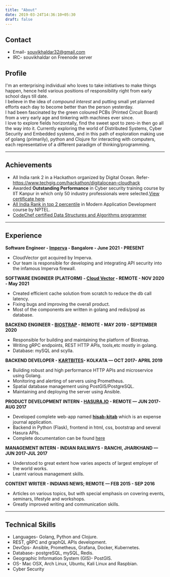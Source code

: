 ```yaml
---
title: "About"
date: 2019-03-24T14:36:10+05:30
draft: false
---
```


## Contact  
* Email- souvikhaldar32@gmail.com 
* IRC- souvikhaldar on Freenode server  

## Profile
I'm an enterprising individual who loves to take initiatives to make things happen, hence held various positions of responsibility right from early school days till date.  
I believe in the idea of *compound interest* and putting small yet planned efforts each day to become better than the person yesterday.  
I had been fascinated by the green coloured PCBs (Printed Circuit Board) from a very early age and tinkering with machines ever since.  
I love to explore fields horizontally, find the sweet spot to zero-in then go all the way into it. Currently exploring the world of Distributed Systems, Cyber Security and Embedded systems, and in this path of exploration making use of golang (primarily), python and Clojure for interacting with computers, each representative of a different paradigm of thinking/programming.   

---  
## Achievements   
* All India rank 2 in a Hackathon organized by Digital Ocean. Refer- https://www.techgig.com/hackathon/digitalocean-cloudhack
* Awarded **Outstanding Performance** in Cyber security training course by IIT Kanpur in which only 50 industry professionals were selected.[View certificate here](https://drive.google.com/file/d/1VISqw0auyNTxz9djJPE-VYwMBfNIwhtg/view?usp=sharing)
*  [All India Rank in top 2 percentile](https://drive.google.com/file/d/0B8ez0XXq-2ITWDhDRWhUX0I1OTg/view?usp=sharing) in Modern Application Development course by NPTEL.    
*  [CodeChef certified Data Structures and Algorithms programmer](https://drive.google.com/open?id=1BxSSaGt7PjelIUJac_BpMMSpEgvGWftu)  

---

## Experience

**Software Engineer - [Imperva](https://www.imperva.com/) - Bangalore - June 2021 - PRESENT**  
*  CloudVector got acquired by Imperva.  
*  Our team is responsible for developing and integrating API security into the infamous Imperva firewall.

**SOFTWARE ENGINEER (PLATFORM) - [Cloud Vector](https://www.cloudvector.com/) - REMOTE - NOV 2020 - May 2021**   

*  Created efficient cache solution from scratch to reduce the db call latency.  
*  Fixing bugs and improving the overall product.  
*  Most of the components are written in golang and redis/psql as database.  

**BACKEND ENGINEER - [BIOSTRAP](https://biostrap.com/) - REMOTE - MAY 2019 - SEPTEMBER 2020**

*  Responsible for building and maintaining the platform of Biostrap.
*  Writing gRPC endpoints, REST HTTP APIs, tools,etc mostly in golang.  
*  Database: mySQL and scylla.


**BACKEND DEVELOPER - [KARTBITES](https://www.kartbites.com/)- KOLKATA — OCT 2017- APRIL 2019**

*  Building robust and high performance HTTP APIs and microservice using Golang.
*  Monitoring and alerting of servers using Prometheus.  
*  Spatial database management using PostGIS/PostgreSQL.
*  Maintaining and deploying the server using Ansible.


**PRODUCT DEVELOPMENT INTERN - [HASURA.IO](https://hasura.io/) - REMOTE — JUN 2017-AUG 2017**

*  Developed complete web-app named [**hisab-kitab**](https://youtu.be/V86Moyi1QkM) which is an expense journal application.  
*  Backend in Python (Flask), frontend in html, css, bootstrap and several Hasura APIs.  
*  Complete documentation can be found [here](https://medium.com/@souvikhaldar32/hisab-kitab-save-to-earn-c978344e5744)  

**MANAGEMENT INTERN - INDIAN RAILWAYS - RANCHI, JHARKHAND — JUN 2017-JUL 2017**

* Understood to great extent how varies aspects of largest employer of the world works.  
* Learnt various management skills.  

**CONTENT WRITER - INDIANS NEWS; REMOTE — FEB 2015 - SEP 2016** 

* Articles on various topics, but with special emphasis on covering events, seminars, lifestyle and workshops. 
* Greatly improved writing and communication skills.

---

## Technical Skills
*  Languages- Golang, Python and Clojure.  
*  REST, gRPC and graphQL APIs development.   
*  DevOps- Ansible, Prometheus, Grafana, Docker, Kubernetes.  
*  Database- postgreSQL, mySQL, Redis. 
*  Geographic Information System (GIS)- PostGIS.  
*  OS- Mac OSX, Arch Linux, Ubuntu, Kali Linux and Raspbian.  
*  Cyber Security

